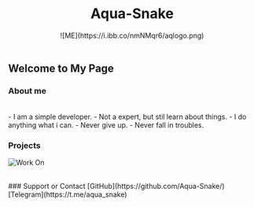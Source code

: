 <div style="text-align:center">
<h1>Aqua-Snake</h1>
![ME](https://i.ibb.co/nmNMqr6/aqlogo.png)
  <br>
</div>
<br>
<h2>Welcome to My Page </h2>


### About me 
<br>
- I am a simple developer.
- Not a expert, but stil learn about things.
- I do anything what i can.
- Never give up.
- Never fall in troubles.

### Projects 
![Work On](https://i.ibb.co/jf9Tkq6/logo.jpg)


<br>
### Support or Contact
[GitHub](https://github.com/Aqua-Snake/)
[Telegram](https://t.me/aqua_snake)
